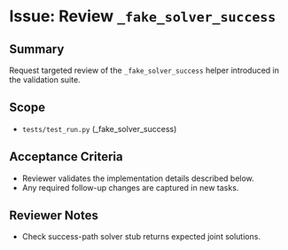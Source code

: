 # Issue: Review `_fake_solver_success`

## Summary
Request targeted review of the `_fake_solver_success` helper introduced in the validation suite.

## Scope
- `tests/test_run.py` (_fake_solver_success)

## Acceptance Criteria
- Reviewer validates the implementation details described below.
- Any required follow-up changes are captured in new tasks.

## Reviewer Notes
- Check success-path solver stub returns expected joint solutions.
